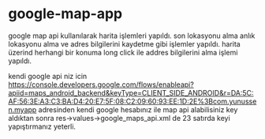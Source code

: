 # google-map-app
google map api kullanılarak harita işlemleri yapıldı.
son lokasyonu alma anlık lokasyonu alma ve adres bilgilerini  kaydetme gibi işlemler yapıldı.
harita üzerind herhangi bir konuma long click ile addres bilgilerini alma işlemi yapıldı.

kendi google api niz icin 
 https://console.developers.google.com/flows/enableapi?apiid=maps_android_backend&keyType=CLIENT_SIDE_ANDROID&r=DA:5C:AF:56:3E:A3:C3:BA:D4:20:E7:5F:08:C2:09:60:93:EE:1D:2E%3Bcom.yunussen.myapp
 adresinden kendi google hesabınız  ile map api alabilisiniz
 key aldıktan sonra  res->values->google_maps_api.xml de 23 satırda keyi yapıştırmanız yeterli.
